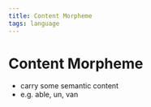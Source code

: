 ```yaml
---
title: Content Morpheme
tags: language
---
```


# Content Morpheme
- carry some semantic content
- e.g. able, un, van
































































